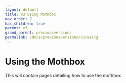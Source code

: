 ```yaml
---
layout: default
title: v3 Using Mothbox
nav_order: 2
has_children: true
parent: v3
grand_parent: previousversions
permalink: /docs/previousversions/v3/using
---
```


# Using the Mothbox

This will contain pages detailing how to use the mothbox
